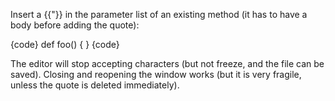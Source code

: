 Insert a {{"}} in the parameter list of an existing method (it has to have a body before adding the quote):

{code}
  def foo() {
  }
{code}

The editor will stop accepting characters (but not freeze, and the file can be saved). Closing and reopening the window works (but it is very fragile, unless the quote is deleted immediately).

